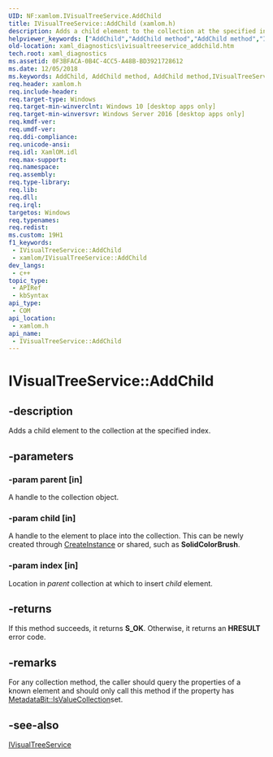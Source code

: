 ```yaml
---
UID: NF:xamlom.IVisualTreeService.AddChild
title: IVisualTreeService::AddChild (xamlom.h)
description: Adds a child element to the collection at the specified index.
helpviewer_keywords: ["AddChild","AddChild method","AddChild method","IVisualTreeService interface","IVisualTreeService interface","AddChild method","IVisualTreeService.AddChild","IVisualTreeService::AddChild","xaml_diagnostics.ivisualtreeservice_addchild","xamlom/IVisualTreeService::AddChild"]
old-location: xaml_diagnostics\ivisualtreeservice_addchild.htm
tech.root: xaml_diagnostics
ms.assetid: 0F3BFACA-0B4C-4CC5-A48B-BD3921728612
ms.date: 12/05/2018
ms.keywords: AddChild, AddChild method, AddChild method,IVisualTreeService interface, IVisualTreeService interface,AddChild method, IVisualTreeService.AddChild, IVisualTreeService::AddChild, xaml_diagnostics.ivisualtreeservice_addchild, xamlom/IVisualTreeService::AddChild
req.header: xamlom.h
req.include-header: 
req.target-type: Windows
req.target-min-winverclnt: Windows 10 [desktop apps only]
req.target-min-winversvr: Windows Server 2016 [desktop apps only]
req.kmdf-ver: 
req.umdf-ver: 
req.ddi-compliance: 
req.unicode-ansi: 
req.idl: XamlOM.idl
req.max-support: 
req.namespace: 
req.assembly: 
req.type-library: 
req.lib: 
req.dll: 
req.irql: 
targetos: Windows
req.typenames: 
req.redist: 
ms.custom: 19H1
f1_keywords:
 - IVisualTreeService::AddChild
 - xamlom/IVisualTreeService::AddChild
dev_langs:
 - c++
topic_type:
 - APIRef
 - kbSyntax
api_type:
 - COM
api_location:
 - xamlom.h
api_name:
 - IVisualTreeService::AddChild
---
```


# IVisualTreeService::AddChild


## -description

Adds a child element to the collection at the specified index.

## -parameters

### -param parent [in]

A handle to the collection object.

### -param child [in]

A handle to the element to place into the collection. This can be newly created through <a href="/previous-versions/windows/desktop/api/xamlom/nf-xamlom-ivisualtreeservice-createinstance">CreateInstance</a> or shared, such as <b>SolidColorBrush</b>.

### -param index [in]

Location in <i>parent</i> collection at which to insert <i>child</i> element.

## -returns

If this method succeeds, it returns <b>S_OK</b>. Otherwise, it returns an <b>HRESULT</b> error code.

## -remarks

For any collection method, the caller should query the properties of a known element
    and should only call this method if the property has <a href="/previous-versions/windows/desktop/api/xamlom/ne-xamlom-metadatabit">MetadataBit::IsValueCollection</a>set.

## -see-also

<a href="/previous-versions/windows/desktop/api/xamlom/nn-xamlom-ivisualtreeservice">IVisualTreeService</a>

